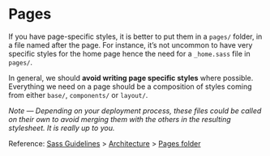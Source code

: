 # Pages

If you have page-specific styles, it is better to put them in a `pages/` folder, in a file named after the page. For instance, it’s not uncommon to have very specific styles for the home page hence the need for a `_home.sass` file in `pages/`.

In general, we should **avoid writing page specific styles** where possible. Everything we need on a page should be a composition of styles coming from either `base/`, `components/` or `layout/`.

*Note — Depending on your deployment process, these files could be called on their own to avoid merging them with the others in the resulting stylesheet. It is really up to you.*

Reference: [Sass Guidelines](http://sass-guidelin.es/) > [Architecture](http://sass-guidelin.es/#architecture) > [Pages folder](http://sass-guidelin.es/#pages-folder)
